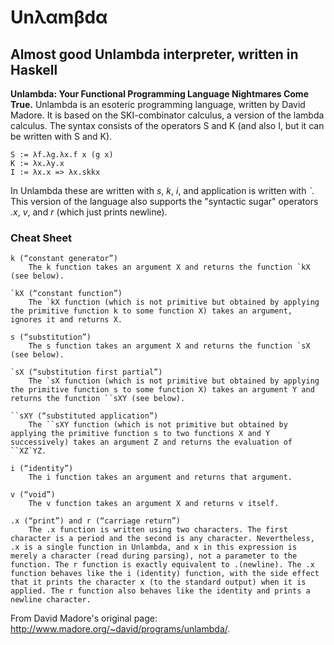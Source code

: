 # Unλαmβdα
## Almost good Unlambda interpreter, written in Haskell

**Unlambda: Your Functional Programming Language Nightmares Come True.**
Unlambda is an esoteric programming language, written by David Madore. It is based on the SKI-combinator calculus, a version of the lambda calculus. The syntax consists of the operators S and K (and also I, but it can be written with S and K).

```
S := λf.λg.λx.f x (g x)
K := λx.λy.x
I := λx.x => λx.skkx
```

In Unlambda these are written with _s_, _k_, _i_, and application is written with _\`_. This version of the language also supports the "syntactic sugar" operators _.x_, _v_, and _r_ (which just prints newline).

### Cheat Sheet
```
k (“constant generator”)
    The k function takes an argument X and returns the function `kX (see below).

`kX (“constant function”)
    The `kX function (which is not primitive but obtained by applying the primitive function k to some function X) takes an argument, ignores it and returns X.

s (“substitution”)
    The s function takes an argument X and returns the function `sX (see below).

`sX (“substitution first partial”)
    The `sX function (which is not primitive but obtained by applying the primitive function s to some function X) takes an argument Y and returns the function ``sXY (see below).

``sXY (“substituted application”)
    The ``sXY function (which is not primitive but obtained by applying the primitive function s to two functions X and Y successively) takes an argument Z and returns the evaluation of ``XZ`YZ.

i (“identity”)
    The i function takes an argument and returns that argument.

v (“void”)
    The v function takes an argument X and returns v itself.
    
.x (“print”) and r (“carriage return”)
    The .x function is written using two characters. The first character is a period and the second is any character. Nevertheless, .x is a single function in Unlambda, and x in this expression is merely a character (read during parsing), not a parameter to the function. The r function is exactly equivalent to .(newline). The .x function behaves like the i (identity) function, with the side effect that it prints the character x (to the standard output) when it is applied. The r function also behaves like the identity and prints a newline character.
```

From David Madore's original page: <http://www.madore.org/~david/programs/unlambda/>.
